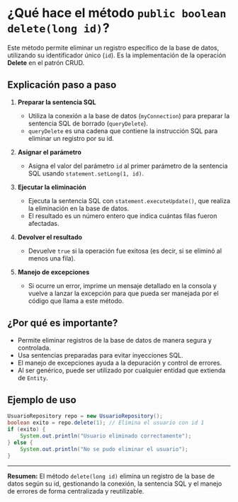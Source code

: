 # ¿Qué hace el método `public boolean delete(long id)`?

Este método permite eliminar un registro específico de la base de datos, utilizando su identificador único (`id`). Es la implementación de la operación **Delete** en el patrón CRUD.

## Explicación paso a paso

1. **Preparar la sentencia SQL**
   - Utiliza la conexión a la base de datos (`myConnection`) para preparar la sentencia SQL de borrado (`queryDelete`).
   - `queryDelete` es una cadena que contiene la instrucción SQL para eliminar un registro por su id.

2. **Asignar el parámetro**
   - Asigna el valor del parámetro `id` al primer parámetro de la sentencia SQL usando `statement.setLong(1, id)`.

3. **Ejecutar la eliminación**
   - Ejecuta la sentencia SQL con `statement.executeUpdate()`, que realiza la eliminación en la base de datos.
   - El resultado es un número entero que indica cuántas filas fueron afectadas.

4. **Devolver el resultado**
   - Devuelve `true` si la operación fue exitosa (es decir, si se eliminó al menos una fila).

5. **Manejo de excepciones**
   - Si ocurre un error, imprime un mensaje detallado en la consola y vuelve a lanzar la excepción para que pueda ser manejada por el código que llama a este método.

## ¿Por qué es importante?
- Permite eliminar registros de la base de datos de manera segura y controlada.
- Usa sentencias preparadas para evitar inyecciones SQL.
- El manejo de excepciones ayuda a la depuración y control de errores.
- Al ser genérico, puede ser utilizado por cualquier entidad que extienda de `Entity`.

## Ejemplo de uso
```java
UsuarioRepository repo = new UsuarioRepository();
boolean exito = repo.delete(1); // Elimina el usuario con id 1
if (exito) {
    System.out.println("Usuario eliminado correctamente");
} else {
    System.out.println("No se pudo eliminar el usuario");
}
```

---

**Resumen:**
El método `delete(long id)` elimina un registro de la base de datos según su id, gestionando la conexión, la sentencia SQL y el manejo de errores de forma centralizada y reutilizable.

